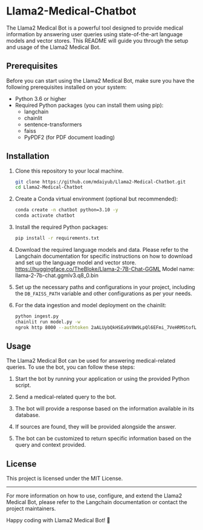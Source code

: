 # Llama2-Medical-Chatbot

The Llama2 Medical Bot is a powerful tool designed to provide medical information by answering user queries using state-of-the-art language models and vector stores. This README will guide you through the setup and usage of the Llama2 Medical Bot.

## Prerequisites

Before you can start using the Llama2 Medical Bot, make sure you have the following prerequisites installed on your system:

- Python 3.6 or higher
- Required Python packages (you can install them using pip):
    - langchain
    - chainlit
    - sentence-transformers
    - faiss
    - PyPDF2 (for PDF document loading)

## Installation

1. Clone this repository to your local machine.

    ```bash
    git clone https://github.com/mdaiyub/Llama2-Medical-Chatbot.git
    cd Llama2-Medical-Chatbot
    ```

2. Create a Conda virtual environment (optional but recommended):

    ```bash
    conda create -n chatbot python=3.10 -y
    conda activate chatbot
    ```

3. Install the required Python packages:

    ```bash
    pip install -r requirements.txt
    ```

4. Download the required language models and data. Please refer to the Langchain documentation for specific instructions on how to download and set up the language model and vector store. https://huggingface.co/TheBloke/Llama-2-7B-Chat-GGML
Model name: llama-2-7b-chat.ggmlv3.q8_0.bin

5. Set up the necessary paths and configurations in your project, including the `DB_FAISS_PATH` variable and other configurations as per your needs.

6. For the data ingestion and model deployment on the chainlit:
    ```bash
    python ingest.py
    chainlit run model.py -w
    ngrok http 8000 --authtoken 2aALUybQkHSEa9V8W9LpQl6EFmi_7VeHRMStofLaao2YhKuXr
    ```

## Usage

The Llama2 Medical Bot can be used for answering medical-related queries. To use the bot, you can follow these steps:

1. Start the bot by running your application or using the provided Python script.

2. Send a medical-related query to the bot.

3. The bot will provide a response based on the information available in its database.

4. If sources are found, they will be provided alongside the answer.

5. The bot can be customized to return specific information based on the query and context provided.


## License

This project is licensed under the MIT License.

---

For more information on how to use, configure, and extend the Llama2 Medical Bot, please refer to the Langchain documentation or contact the project maintainers.

Happy coding with Llama2 Medical Bot! 🚀



